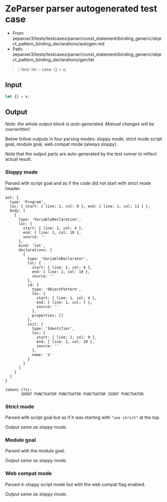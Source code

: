 # ZeParser parser autogenerated test case

- From: zeparser3/tests/testcases/parser/const_statement/binding_generic/object_pattern_binding_declarations/autogen.md
- Path: zeparser3/tests/testcases/parser/const_statement/binding_generic/object_pattern_binding_declarations/gen/let

> :: test: let
> :: case: {} = x;

## Input


`````js
let {} = x;
`````

## Output

_Note: the whole output block is auto-generated. Manual changes will be overwritten!_

Below follow outputs in four parsing modes: sloppy mode, strict mode script goal, module goal, web compat mode (always sloppy).

Note that the output parts are auto-generated by the test runner to reflect actual result.

### Sloppy mode

Parsed with script goal and as if the code did not start with strict mode header.

`````
ast: {
  type: 'Program',
  loc: { start: { line: 1, col: 0 }, end: { line: 1, col: 11 } },
  body: [
    {
      type: 'VariableDeclaration',
      loc: {
        start: { line: 1, col: 4 },
        end: { line: 1, col: 10 },
        source: ''
      },
      kind: 'let',
      declarations: [
        {
          type: 'VariableDeclarator',
          loc: {
            start: { line: 1, col: 4 },
            end: { line: 1, col: 10 },
            source: ''
          },
          id: {
            type: 'ObjectPattern',
            loc: {
              start: { line: 1, col: 4 },
              end: { line: 1, col: 7 },
              source: ''
            },
            properties: []
          },
          init: {
            type: 'Identifier',
            loc: {
              start: { line: 1, col: 9 },
              end: { line: 1, col: 10 },
              source: ''
            },
            name: 'x'
          }
        }
      ]
    }
  ]
}

tokens (7x):
       IDENT PUNCTUATOR PUNCTUATOR PUNCTUATOR IDENT PUNCTUATOR
`````

### Strict mode

Parsed with script goal but as if it was starting with `"use strict"` at the top.

_Output same as sloppy mode._

### Module goal

Parsed with the module goal.

_Output same as sloppy mode._

### Web compat mode

Parsed in sloppy script mode but with the web compat flag enabled.

_Output same as sloppy mode._
